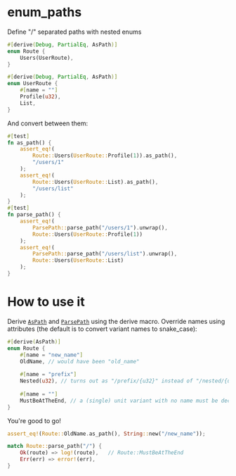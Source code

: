# enum_paths

Define "/" separated paths with nested enums

```rust
#[derive(Debug, PartialEq, AsPath)]
enum Route {
    Users(UserRoute),
}

#[derive(Debug, PartialEq, AsPath)]
enum UserRoute {
    #[name = ""]
    Profile(u32),
    List,
}
```
And convert between them:
```rust
#[test]
fn as_path() {
    assert_eq!(
        Route::Users(UserRoute::Profile(1)).as_path(),
        "/users/1"
    );
    assert_eq!(
        Route::Users(UserRoute::List).as_path(),
        "/users/list"
    );
}
#[test]
fn parse_path() {
    assert_eq!(
        ParsePath::parse_path("/users/1").unwrap(),
        Route::Users(UserRoute::Profile(1))
    );
    assert_eq!(
        ParsePath::parse_path("/users/list").unwrap(),
        Route::Users(UserRoute::List)
    );
}
```
# How to use it
Derive [`AsPath`](src/lib.rs#L6) and [`ParsePath`](src/lib.rs#L15) using the derive macro.
Override names using attributes (the default is to convert variant names to snake_case):
```rust
#[derive(AsPath)]
enum Route {
    #[name = "new_name"]
    OldName, // would have been "old_name"
    
    #[name = "prefix"]
    Nested(u32), // turns out as "/prefix/{u32}" instead of "/nested/{u32}"
    
    #[name = ""]
    MustBeAtTheEnd, // a (single) unit variant with no name must be declared last
}
```
You're good to go!
```rust
assert_eq!(Route::OldName.as_path(), String::new("/new_name"));

match Route::parse_path("/") {
    Ok(route) => log!(route),   // Route::MustBeAtTheEnd
    Err(err) => error!(err),
}
```
